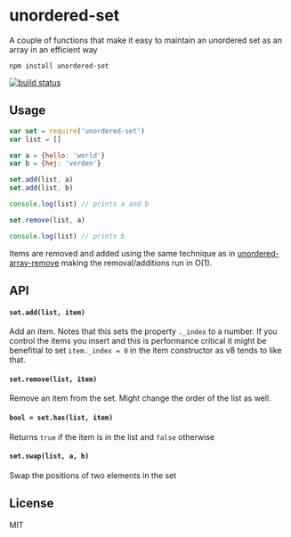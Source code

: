 # unordered-set

A couple of functions that make it easy to maintain an unordered set as an array in an efficient way

```
npm install unordered-set
```

[![build status](https://travis-ci.org/mafintosh/unordered-set.svg?branch=master)](https://travis-ci.org/mafintosh/unordered-set)

## Usage

``` js
var set = require('unordered-set')
var list = []

var a = {hello: 'world'}
var b = {hej: 'verden'}

set.add(list, a)
set.add(list, b)

console.log(list) // prints a and b

set.remove(list, a)

console.log(list) // prints b
```

Items are removed and added using the same technique as in [unordered-array-remove](https://github.com/mafintosh/unordered-array-remove)
making the removal/additions run in O(1).

## API

#### `set.add(list, item)`

Add an item. Notes that this sets the property `._index` to a number. If you control the items you insert and this is performance critical it might be benefitial to set `item._index = 0` in the item constructor as v8 tends to like that.

#### `set.remove(list, item)`

Remove an item from the set. Might change the order of the list as well.

#### `bool = set.has(list, item)`

Returns `true` if the item is in the list and `false` otherwise

#### `set.swap(list, a, b)`

Swap the positions of two elements in the set

## License

MIT

